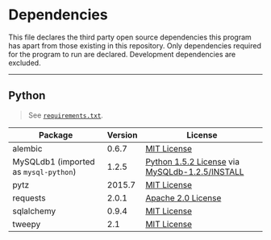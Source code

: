 # Dependencies

This file declares the third party open source dependencies this program has apart from those existing in this repository. Only dependencies required for the program to run are declared. Development dependencies are excluded.

* * *

## Python

> See [`requirements.txt`](requirements.txt).

Package | Version | License
------- | ------- | -------
alembic | 0.6.7 | [MIT License](https://bitbucket.org/zzzeek/alembic/src/e37162294fc6df9740f4231a75021f391e2a0f98/LICENSE?at=rel_0_6_7)
MySQLdb1 (imported as `mysql-python`) | 1.2.5 | [Python 1.5.2 License](https://docs.python.org/2/license.html) via [MySQLdb-1.2.5/INSTALL](https://github.com/farcepest/MySQLdb1/blob/MySQLdb-1.2.5/INSTALL#L249)
pytz | 2015.7 | [MIT License](https://github.com/newvem/pytz/blob/master/LICENSE.txt)
requests | 2.0.1 | [Apache 2.0 License](https://github.com/kennethreitz/requests/blob/v2.0.1/LICENSE)
sqlalchemy | 0.9.4 | [MIT License](https://bitbucket.org/zzzeek/sqlalchemy/src/ccc0c44c3a60fc4906e5e3b26cc6d2b7a69d33bf/LICENSE?at=rel_0_9_4)
tweepy | 2.1 |  [MIT License](https://github.com/tweepy/tweepy/blob/2.1/LICENSE)
